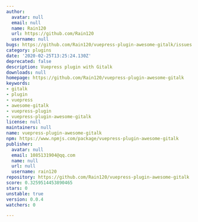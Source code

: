 ```yaml
---
author:
  avatar: null
  email: null
  name: Rain120
  url: https://github.com/Rain120
  username: null
bugs: https://github.com/Rain120/vuepress-plugin-awesome-gitalk/issues
category: plugins
date: '2020-02-25T13:25:24.130Z'
deprecated: false
description: Vuepress plugin with Gitalk
downloads: null
homepage: https://github.com/Rain120/vuepress-plugin-awesome-gitalk
keywords:
- gitalk
- plugin
- vuepress
- awesome-gitalk
- vuepress-plugin
- vuepress-plugin-awesome-gitalk
license: null
maintainers: null
name: vuepress-plugin-awesome-gitalk
npm: https://www.npmjs.com/package/vuepress-plugin-awesome-gitalk
publisher:
  avatar: null
  email: 1085131904@qq.com
  name: null
  url: null
  username: rain120
repository: https://github.com/Rain120/vuepress-plugin-awesome-gitalk
score: 0.3259514453890465
stars: 0
unstable: true
version: 0.0.4
watchers: 0

---
```


